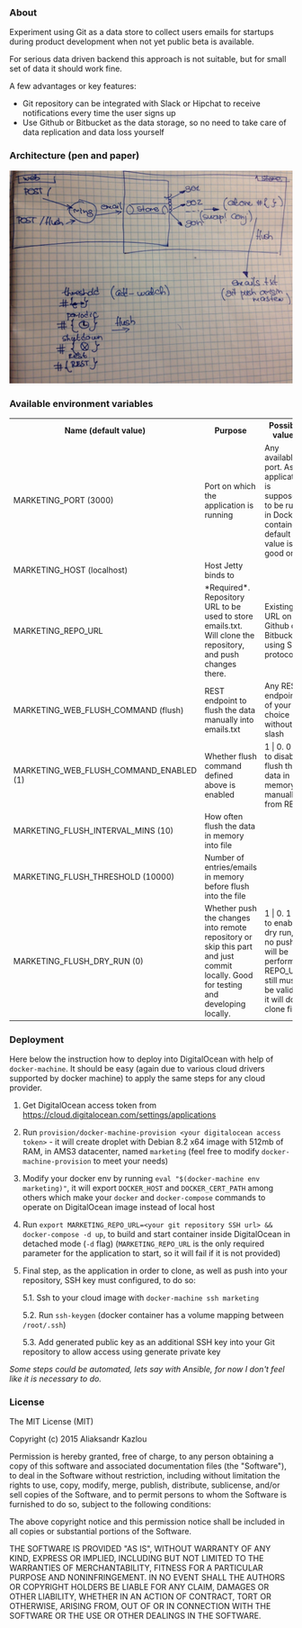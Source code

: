 ### About
Experiment using Git as a data store to collect users emails for startups 
during product development when not yet public beta is available. 

For serious data driven backend this approach is not suitable, but for small set of data it should work fine.

A few advantages or key features:
- Git repository can be integrated with Slack or Hipchat to receive notifications every time the user signs up
- Use Github or Bitbucket as the data storage, so no need to take care of data replication and data loss yourself

### Architecture (pen and paper)

![Architecture](architecture.jpg)

### Available environment variables
<table>
    <tr>
        <th>Name (default value)</th>
        <th>Purpose</th>
        <th>Possible values</th>
    </tr>
    <tr>
        <td>MARKETING_PORT (3000)</td>
        <td>Port on which the application is running</td>
        <td>Any available port. As application is supposed to be run in Docker container, default value is a good one.</td>
    </tr>
    <tr>
        <td>MARKETING_HOST (localhost)</td>
        <td>Host Jetty binds to</td>
        <td>&nbsp;</td>
    </tr>
    <tr>
        <td>MARKETING_REPO_URL</td>
        <td>*Required*. Repository URL to be used to store emails.txt. Will clone the repository, and push changes there.</td>
        <td>Existing URL on Github or Bitbucket using SSH protocol.</td>
    </tr>
    <tr>
        <td>MARKETING_WEB_FLUSH_COMMAND (flush)</td>
        <td>REST endpoint to flush the data manually into emails.txt</td>
        <td>Any REST endpoint of your choice without slash</td>
    </tr>
    <tr>
        <td>MARKETING_WEB_FLUSH_COMMAND_ENABLED (1)</td>
        <td>Whether flush command defined above is enabled</td>
        <td>1 | 0. 0 - to disable flush the data in memory manually from REST</td>
    </tr>
    <tr>
        <td>MARKETING_FLUSH_INTERVAL_MINS (10)</td>
        <td>How often flush the data in memory into file</td>
        <td>&nbsp;</td>
    </tr>
    <tr>
        <td>MARKETING_FLUSH_THRESHOLD (10000)</td>
        <td>Number of entries/emails in memory before flush into the file</td>
        <td>&nbsp;</td>
    </tr>
    <tr>
        <td>MARKETING_FLUSH_DRY_RUN (0)</td>
        <td>Whether push the changes into remote repository or skip this part and just commit locally. Good for testing and developing locally. </td>
        <td>1 | 0. 1 - to enable dry run, so no push will be performed. REPO_URL still must be valid as it will do clone first.</td>
    </tr>
</table>

### Deployment
Here below the instruction how to deploy into DigitalOcean with help of `docker-machine`. It should be easy (again due to various cloud drivers supported by docker machine) to apply the same steps for any cloud provider.

1. Get DigitalOcean access token from https://cloud.digitalocean.com/settings/applications

2. Run `provision/docker-machine-provision <your digitalocean access token>` - it will create droplet with Debian 8.2 x64 image with 512mb of RAM, in AMS3 datacenter, named `marketing` (feel free to modify `docker-machine-provision` to meet your needs)

3. Modify your docker env by running `eval "$(docker-machine env marketing)"`, it will export `DOCKER_HOST` and `DOCKER_CERT_PATH` among others which make your `docker` and `docker-compose` commands to operate on DigitalOcean image instead of local host

4. Run `export MARKETING_REPO_URL=<your git repository SSH url> && docker-compose -d up`, to build and start container inside DigitalOcean in detached mode (`-d` flag) (`MARKETING_REPO_URL` is the only required parameter for the application to start, so it will fail if it is not provided)

5. Final step, as the application in order to clone, as well as push into your repository, SSH key must configured, to do so:

    5.1. Ssh to your cloud image with `docker-machine ssh marketing`
    
    5.2. Run `ssh-keygen` (docker container has a volume mapping between `/root/.ssh`)

    5.3. Add generated public key as an additional SSH key into your Git repository to allow access using generate private key

*Some steps could be automated, lets say with Ansible, for now I don't feel like it is necessary to do.*

### License
The MIT License (MIT)

Copyright (c) 2015 Aliaksandr Kazlou

Permission is hereby granted, free of charge, to any person obtaining a copy
of this software and associated documentation files (the "Software"), to deal
in the Software without restriction, including without limitation the rights
to use, copy, modify, merge, publish, distribute, sublicense, and/or sell
copies of the Software, and to permit persons to whom the Software is
furnished to do so, subject to the following conditions:

The above copyright notice and this permission notice shall be included in all
copies or substantial portions of the Software.

THE SOFTWARE IS PROVIDED "AS IS", WITHOUT WARRANTY OF ANY KIND, EXPRESS OR
IMPLIED, INCLUDING BUT NOT LIMITED TO THE WARRANTIES OF MERCHANTABILITY,
FITNESS FOR A PARTICULAR PURPOSE AND NONINFRINGEMENT. IN NO EVENT SHALL THE
AUTHORS OR COPYRIGHT HOLDERS BE LIABLE FOR ANY CLAIM, DAMAGES OR OTHER
LIABILITY, WHETHER IN AN ACTION OF CONTRACT, TORT OR OTHERWISE, ARISING FROM,
OUT OF OR IN CONNECTION WITH THE SOFTWARE OR THE USE OR OTHER DEALINGS IN THE
SOFTWARE.
